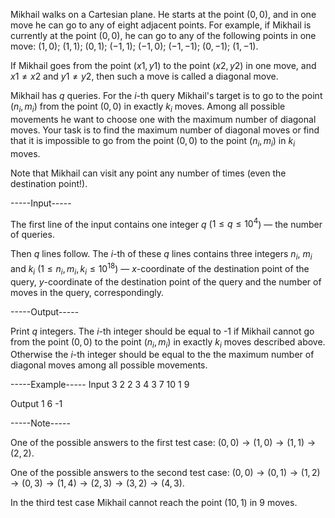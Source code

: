 Mikhail walks on a Cartesian plane. He starts at the point $(0, 0)$, and in one move he can go to any of eight adjacent points. For example, if Mikhail is currently at the point $(0, 0)$, he can go to any of the following points in one move:   $(1, 0)$;  $(1, 1)$;  $(0, 1)$;  $(-1, 1)$;  $(-1, 0)$;  $(-1, -1)$;  $(0, -1)$;  $(1, -1)$.

If Mikhail goes from the point $(x1, y1)$ to the point $(x2, y2)$ in one move, and $x1 \ne x2$ and $y1 \ne y2$, then such a move is called a diagonal move.

Mikhail has $q$ queries. For the $i$-th query Mikhail's target is to go to the point $(n_i, m_i)$ from the point $(0, 0)$ in exactly $k_i$ moves. Among all possible movements he want to choose one with the maximum number of diagonal moves. Your task is to find the maximum number of diagonal moves or find that it is impossible to go from the point $(0, 0)$ to the point $(n_i, m_i)$ in $k_i$ moves.

Note that Mikhail can visit any point any number of times (even the destination point!).

-----Input-----

The first line of the input contains one integer $q$ ($1 \le q \le 10^4$) — the number of queries.

Then $q$ lines follow. The $i$-th of these $q$ lines contains three integers $n_i$, $m_i$ and $k_i$ ($1 \le n_i, m_i, k_i \le 10^18$) — $x$-coordinate of the destination point of the query, $y$-coordinate of the destination point of the query and the number of moves in the query, correspondingly.

-----Output-----

Print $q$ integers. The $i$-th integer should be equal to -1 if Mikhail cannot go from the point $(0, 0)$ to the point $(n_i, m_i)$ in exactly $k_i$ moves described above. Otherwise the $i$-th integer should be equal to the the maximum number of diagonal moves among all possible movements.

-----Example-----
Input
3
2 2 3
4 3 7
10 1 9

Output
1
6
-1

-----Note-----

One of the possible answers to the first test case: $(0, 0) \to (1, 0) \to (1, 1) \to (2, 2)$.

One of the possible answers to the second test case: $(0, 0) \to (0, 1) \to (1, 2) \to (0, 3) \to (1, 4) \to (2, 3) \to (3, 2) \to (4, 3)$.

In the third test case Mikhail cannot reach the point $(10, 1)$ in 9 moves.
